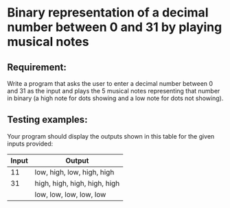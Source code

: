 # Binary representation of a decimal number between 0 and 31 by playing musical notes

## Requirement:

Write a program that asks the user to enter a decimal number between 0 and 31 as the input and plays the 5 musical notes representing that number in binary (a high note for dots showing and a low note for dots not showing).

## Testing examples:

Your program should display the outputs shown in this table for the given inputs provided:

| Input | Output                       |
| ----- | ---------------------------- |
| 11    | low, high, low, high, high   |
| 31    | high, high, high, high, high |
|       | low, low, low, low, low      |